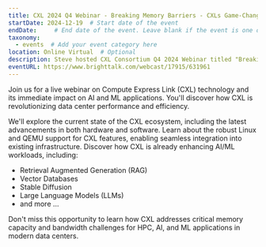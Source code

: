 ```yaml
---
title: CXL 2024 Q4 Webinar - Breaking Memory Barriers - CXLs Game-Changing Impact on AI/ML
startDate: 2024-12-19  # Start date of the event
endDate:     # End date of the event. Leave blank if the event is one day.
taxonomy:
  - events  # Add your event category here
location: Online Virtual  # Optional
description: Steve hosted CXL Consortium Q4 2024 Webinar titled "Breaking Memory Barriers - CXL's Game-Changing Impact on AI/ML" 
eventURL: https://www.brighttalk.com/webcast/17915/631961
---
```


Join us for a live webinar on Compute Express Link (CXL) technology and its immediate impact on AI and ML applications. You'll discover how CXL is revolutionizing data center performance and efficiency.

We'll explore the current state of the CXL ecosystem, including the latest advancements in both hardware and software. Learn about the robust Linux and QEMU support for CXL features, enabling seamless integration into existing infrastructure. Discover how CXL is already enhancing AI/ML workloads, including:

- Retrieval Augmented Generation (RAG)
- Vector Databases
- Stable Diffusion
- Large Language Models (LLMs)
- and more …

Don't miss this opportunity to learn how CXL addresses critical memory capacity and bandwidth challenges for HPC, AI, and ML applications in modern data centers.
